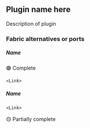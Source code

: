 ## Plugin name here

Description of plugin

### Fabric alternatives or ports

##### Name

:green_circle: Complete

`<Link>`

##### Name

`<Link>`

:yellow_circle: Partially complete
